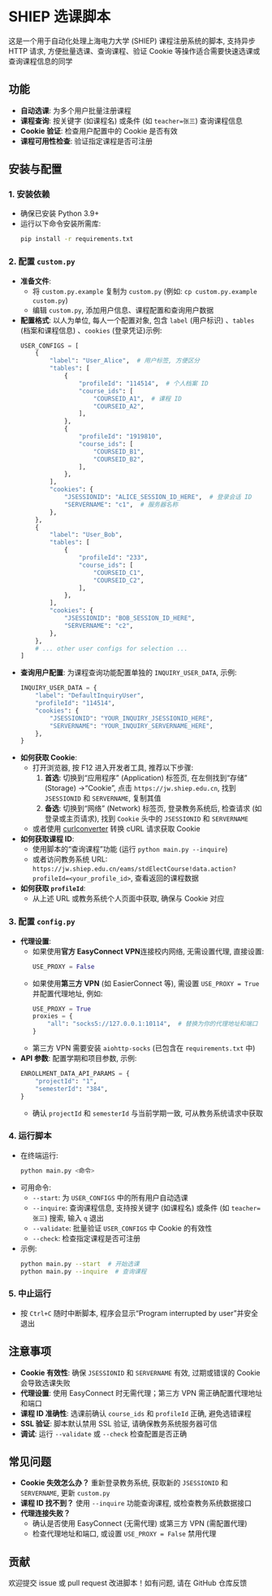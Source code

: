 # SHIEP 选课脚本

这是一个用于自动化处理上海电力大学 (SHIEP) 课程注册系统的脚本, 支持异步 HTTP 请求, 方便批量选课、查询课程、验证 Cookie 等操作适合需要快速选课或查询课程信息的同学

## 功能

- **自动选课**: 为多个用户批量注册课程
- **课程查询**: 按关键字 (如课程名) 或条件 (如 `teacher=张三`) 查询课程信息
- **Cookie 验证**: 检查用户配置中的 Cookie 是否有效
- **课程可用性检查**: 验证指定课程是否可注册

## 安装与配置

### 1. 安装依赖

- 确保已安装 Python 3.9+
- 运行以下命令安装所需库:
  ```bash
  pip install -r requirements.txt
  ```

### 2. 配置 `custom.py`

- **准备文件**:
  - 将 `custom.py.example` 复制为 `custom.py` (例如: `cp custom.py.example custom.py`)
  - 编辑 `custom.py`, 添加用户信息、课程配置和查询用户数据
- **配置格式**: 以人为单位, 每人一个配置对象, 包含 `label` (用户标识) 、`tables` (档案和课程信息) 、`cookies` (登录凭证)示例:
  ```python
  USER_CONFIGS = [
      {
          "label": "User_Alice",  # 用户标签, 方便区分
          "tables": [
              {
                  "profileId": "114514",  # 个人档案 ID
                  "course_ids": [
                      "COURSEID_A1",  # 课程 ID
                      "COURSEID_A2",
                  ],
              },
              {
                  "profileId": "1919810",
                  "course_ids": [
                      "COURSEID_B1",
                      "COURSEID_B2",
                  ],
              },
          ],
          "cookies": {
              "JSESSIONID": "ALICE_SESSION_ID_HERE",  # 登录会话 ID
              "SERVERNAME": "c1",  # 服务器名称
          },
      },
      {
          "label": "User_Bob",
          "tables": [
              {
                  "profileId": "233",
                  "course_ids": [
                      "COURSEID_C1",
                      "COURSEID_C2",
                  ],
              },
          ],
          "cookies": {
              "JSESSIONID": "BOB_SESSION_ID_HERE",
              "SERVERNAME": "c2",
          },
      },
      # ... other user configs for selection ...
  ]
  ```
- **查询用户配置**: 为课程查询功能配置单独的 `INQUIRY_USER_DATA`, 示例:
  ```python
  INQUIRY_USER_DATA = {
      "label": "DefaultInquiryUser",
      "profileId": "114514",
      "cookies": {
          "JSESSIONID": "YOUR_INQUIRY_JSESSIONID_HERE",
          "SERVERNAME": "YOUR_INQUIRY_SERVERNAME_HERE",
      },
  }
  ```
- **如何获取 Cookie**:
  - 打开浏览器, 按 F12 进入开发者工具, 推荐以下步骤:
    1. **首选**: 切换到“应用程序” (Application) 标签页, 在左侧找到“存储” (Storage) ->“Cookie”, 点击 `https://jw.shiep.edu.cn`, 找到 `JSESSIONID` 和 `SERVERNAME`, 复制其值
    2. **备选**: 切换到“网络” (Network) 标签页, 登录教务系统后, 检查请求 (如登录或主页请求), 找到 `Cookie` 头中的 `JSESSIONID` 和 `SERVERNAME`
  - 或者使用 [curlconverter](https://curlconverter.com/) 转换 cURL 请求获取 Cookie
- **如何获取课程 ID**:
  - 使用脚本的“查询课程”功能 (运行 `python main.py --inquire`)
  - 或者访问教务系统 URL: `https://jw.shiep.edu.cn/eams/stdElectCourse!data.action?profileId=<your_profile_id>`, 查看返回的课程数据
- **如何获取 `profileId`**:
  - 从上述 URL 或教务系统个人页面中获取, 确保与 Cookie 对应

### 3. 配置 `config.py`

- **代理设置**:
  - 如果使用**官方 EasyConnect VPN**连接校内网络, 无需设置代理, 直接设置:
    ```python
    USE_PROXY = False
    ```
  - 如果使用**第三方 VPN** (如 EasierConnect 等), 需设置 `USE_PROXY = True` 并配置代理地址, 例如:
    ```python
    USE_PROXY = True
    proxies = {
        "all": "socks5://127.0.0.1:10114",  # 替换为你的代理地址和端口
    }
    ```
  - 第三方 VPN 需要安装 `aiohttp-socks` (已包含在 `requirements.txt` 中)
- **API 参数**: 配置学期和项目参数, 示例:
  ```python
  ENROLLMENT_DATA_API_PARAMS = {
      "projectId": "1",
      "semesterId": "384",
  }
  ```
  - 确认 `projectId` 和 `semesterId` 与当前学期一致, 可从教务系统请求中获取

### 4. 运行脚本

- 在终端运行:
  ```bash
  python main.py <命令>
  ```
- 可用命令:
  - `--start`: 为 `USER_CONFIGS` 中的所有用户自动选课
  - `--inquire`: 查询课程信息, 支持按关键字 (如课程名) 或条件 (如 `teacher=张三`) 搜索, 输入 `q` 退出
  - `--validate`: 批量验证 `USER_CONFIGS` 中 Cookie 的有效性
  - `--check`: 检查指定课程是否可注册
- 示例:
  ```bash
  python main.py --start  # 开始选课
  python main.py --inquire  # 查询课程
  ```

### 5. 中止运行

- 按 `Ctrl+C` 随时中断脚本, 程序会显示“Program interrupted by user”并安全退出

## 注意事项

- **Cookie 有效性**: 确保 `JSESSIONID` 和 `SERVERNAME` 有效, 过期或错误的 Cookie 会导致选课失败
- **代理设置**: 使用 EasyConnect 时无需代理；第三方 VPN 需正确配置代理地址和端口
- **课程 ID 准确性**: 选课前确认 `course_ids` 和 `profileId` 正确, 避免选错课程
- **SSL 验证**: 脚本默认禁用 SSL 验证, 请确保教务系统服务器可信
- **调试**: 运行 `--validate` 或 `--check` 检查配置是否正确

## 常见问题

- **Cookie 失效怎么办？**
  重新登录教务系统, 获取新的 `JSESSIONID` 和 `SERVERNAME`, 更新 `custom.py`
- **课程 ID 找不到？**
  使用 `--inquire` 功能查询课程, 或检查教务系统数据接口
- **代理连接失败？**
  - 确认是否使用 EasyConnect (无需代理) 或第三方 VPN (需配置代理)
  - 检查代理地址和端口, 或设置 `USE_PROXY = False` 禁用代理

## 贡献

欢迎提交 issue 或 pull request 改进脚本！如有问题, 请在 GitHub 仓库反馈
